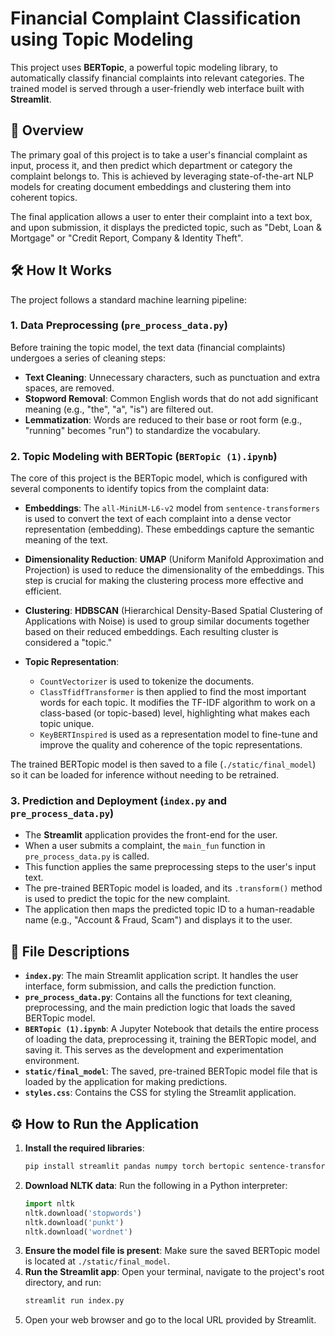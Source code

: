 # Financial Complaint Classification using Topic Modeling

This project uses **BERTopic**, a powerful topic modeling library, to automatically classify financial complaints into relevant categories. The trained model is served through a user-friendly web interface built with **Streamlit**.

## 🚀 Overview

The primary goal of this project is to take a user's financial complaint as input, process it, and then predict which department or category the complaint belongs to. This is achieved by leveraging state-of-the-art NLP models for creating document embeddings and clustering them into coherent topics.

The final application allows a user to enter their complaint into a text box, and upon submission, it displays the predicted topic, such as "Debt, Loan & Mortgage" or "Credit Report, Company & Identity Theft".

## 🛠️ How It Works

The project follows a standard machine learning pipeline:

### 1. Data Preprocessing (`pre_process_data.py`)

Before training the topic model, the text data (financial complaints) undergoes a series of cleaning steps:
- **Text Cleaning**: Unnecessary characters, such as punctuation and extra spaces, are removed.
- **Stopword Removal**: Common English words that do not add significant meaning (e.g., "the", "a", "is") are filtered out.
- **Lemmatization**: Words are reduced to their base or root form (e.g., "running" becomes "run") to standardize the vocabulary.

### 2. Topic Modeling with BERTopic (`BERTopic (1).ipynb`)

The core of this project is the BERTopic model, which is configured with several components to identify topics from the complaint data:

- **Embeddings**: The `all-MiniLM-L6-v2` model from `sentence-transformers` is used to convert the text of each complaint into a dense vector representation (embedding). These embeddings capture the semantic meaning of the text.

- **Dimensionality Reduction**: **UMAP** (Uniform Manifold Approximation and Projection) is used to reduce the dimensionality of the embeddings. This step is crucial for making the clustering process more effective and efficient.

- **Clustering**: **HDBSCAN** (Hierarchical Density-Based Spatial Clustering of Applications with Noise) is used to group similar documents together based on their reduced embeddings. Each resulting cluster is considered a "topic."

- **Topic Representation**:
    - `CountVectorizer` is used to tokenize the documents.
    - `ClassTfidfTransformer` is then applied to find the most important words for each topic. It modifies the TF-IDF algorithm to work on a class-based (or topic-based) level, highlighting what makes each topic unique.
    - `KeyBERTInspired` is used as a representation model to fine-tune and improve the quality and coherence of the topic representations.

The trained BERTopic model is then saved to a file (`./static/final_model`) so it can be loaded for inference without needing to be retrained.

### 3. Prediction and Deployment (`index.py` and `pre_process_data.py`)

- The **Streamlit** application provides the front-end for the user.
- When a user submits a complaint, the `main_fun` function in `pre_process_data.py` is called.
- This function applies the same preprocessing steps to the user's input text.
- The pre-trained BERTopic model is loaded, and its `.transform()` method is used to predict the topic for the new complaint.
- The application then maps the predicted topic ID to a human-readable name (e.g., "Account & Fraud, Scam") and displays it to the user.

## 📂 File Descriptions

- **`index.py`**: The main Streamlit application script. It handles the user interface, form submission, and calls the prediction function.
- **`pre_process_data.py`**: Contains all the functions for text cleaning, preprocessing, and the main prediction logic that loads the saved BERTopic model.
- **`BERTopic (1).ipynb`**: A Jupyter Notebook that details the entire process of loading the data, preprocessing it, training the BERTopic model, and saving it. This serves as the development and experimentation environment.
- **`static/final_model`**: The saved, pre-trained BERTopic model file that is loaded by the application for making predictions.
- **`styles.css`**: Contains the CSS for styling the Streamlit application.

## ⚙️ How to Run the Application

1.  **Install the required libraries**:
    ```bash
    pip install streamlit pandas numpy torch bertopic sentence-transformers scikit-learn nltk
    ```
2.  **Download NLTK data**:
    Run the following in a Python interpreter:
    ```python
    import nltk
    nltk.download('stopwords')
    nltk.download('punkt')
    nltk.download('wordnet')
    ```
3.  **Ensure the model file is present**:
    Make sure the saved BERTopic model is located at `./static/final_model`.
4.  **Run the Streamlit app**:
    Open your terminal, navigate to the project's root directory, and run:
    ```bash
    streamlit run index.py
    ```
5.  Open your web browser and go to the local URL provided by Streamlit.

